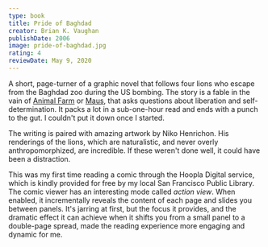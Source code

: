 ```yaml
---
type: book
title: Pride of Baghdad
creator: Brian K. Vaughan
publishDate: 2006
image: pride-of-baghdad.jpg
rating: 4
reviewDate: May 9, 2020
---
```


A short, page-turner of a graphic novel that follows four lions who escape from the Baghdad zoo during the US bombing. The story is a fable in the vain of [Animal Farm](https://www.goodreads.com/book/show/7613.Animal_Farm?from_search=true&from_srp=true&qid=8NojKB1OYo&rank=1) or [Maus](https://www.goodreads.com/book/show/15195.The_Complete_Maus), that asks questions about liberation and self-determination. It packs a lot in a sub-one-hour read and ends with a punch to the gut. I couldn't put it down once I started.

The writing is paired with amazing artwork by Niko Henrichon. His renderings of the lions, which are naturalistic, and never overly anthropomorphized, are incredible. If these weren't done well, it could have been a distraction.

This was my first time reading a comic through the Hoopla Digital service, which is kindly provided for free by my local San Francisco Public Library. The comic viewer has an interesting mode called _action view_. When enabled, it incrementally reveals the content of each page and slides you between panels. It's jarring at first, but the focus it provides, and the dramatic effect it can achieve when it shifts you from a small panel to a double-page spread, made the reading experience more engaging and dynamic for me.
